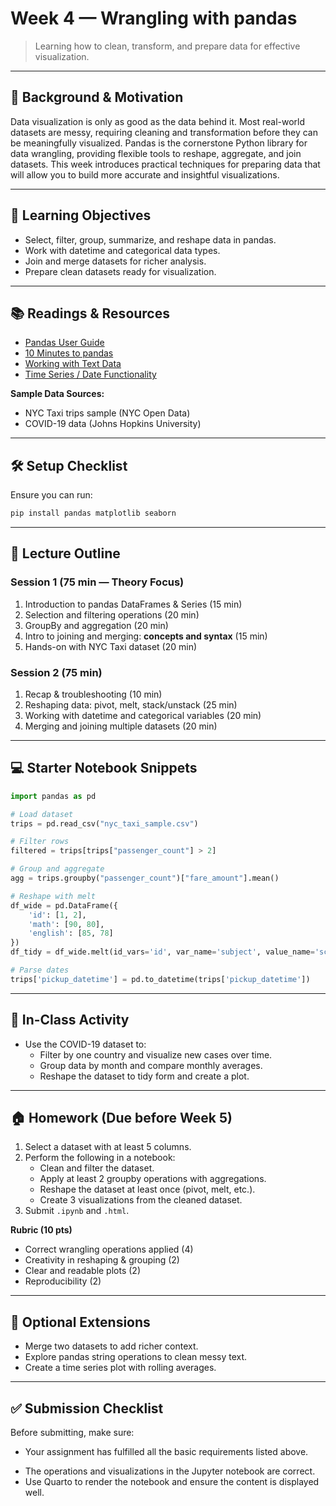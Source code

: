 # Week 4 — Wrangling with pandas

> Learning how to clean, transform, and prepare data for effective visualization.

---

## 📖 Background & Motivation

Data visualization is only as good as the data behind it. Most real-world datasets are messy, requiring cleaning and transformation before they can be meaningfully visualized. Pandas is the cornerstone Python library for data wrangling, providing flexible tools to reshape, aggregate, and join datasets. This week introduces practical techniques for preparing data that will allow you to build more accurate and insightful visualizations.

---

## 🔎 Learning Objectives

- Select, filter, group, summarize, and reshape data in pandas.
- Work with datetime and categorical data types.
- Join and merge datasets for richer analysis.
- Prepare clean datasets ready for visualization.

---

## 📚 Readings & Resources

- [Pandas User Guide](https://pandas.pydata.org/docs/user_guide/index.html)
- [10 Minutes to pandas](https://pandas.pydata.org/docs/user_guide/10min.html)
- [Working with Text Data](https://pandas.pydata.org/docs/user_guide/text.html)
- [Time Series / Date Functionality](https://pandas.pydata.org/docs/user_guide/timeseries.html)

**Sample Data Sources:**

- NYC Taxi trips sample (NYC Open Data)
- COVID-19 data (Johns Hopkins University)

---

## 🛠️ Setup Checklist

Ensure you can run:

```bash
pip install pandas matplotlib seaborn
```

---

## 🧭 Lecture Outline

### Session 1 (75 min — Theory Focus)

1. Introduction to pandas DataFrames & Series (15 min)
2. Selection and filtering operations (20 min)
3. GroupBy and aggregation (20 min)
4. Intro to joining and merging: **concepts and syntax** (15 min)
5. Hands-on with NYC Taxi dataset (20 min)



### Session 2 (75 min)

1. Recap & troubleshooting (10 min)
2. Reshaping data: pivot, melt, stack/unstack (25 min)
3. Working with datetime and categorical variables (20 min)
4. Merging and joining multiple datasets (20 min)

---

## 💻 Starter Notebook Snippets

```python
import pandas as pd

# Load dataset
trips = pd.read_csv("nyc_taxi_sample.csv")

# Filter rows
filtered = trips[trips["passenger_count"] > 2]

# Group and aggregate
agg = trips.groupby("passenger_count")["fare_amount"].mean()

# Reshape with melt
df_wide = pd.DataFrame({
    'id': [1, 2],
    'math': [90, 80],
    'english': [85, 78]
})
df_tidy = df_wide.melt(id_vars='id', var_name='subject', value_name='score')

# Parse dates
trips['pickup_datetime'] = pd.to_datetime(trips['pickup_datetime'])
```

---

## 🧪 In-Class Activity

- Use the COVID-19 dataset to:
  - Filter by one country and visualize new cases over time.
  - Group data by month and compare monthly averages.
  - Reshape the dataset to tidy form and create a plot.

---

## 🏠 Homework (Due before Week 5)

1. Select a dataset with at least 5 columns.
2. Perform the following in a notebook:
   - Clean and filter the dataset.
   - Apply at least 2 groupby operations with aggregations.
   - Reshape the dataset at least once (pivot, melt, etc.).
   - Create 3 visualizations from the cleaned dataset.
3. Submit `.ipynb` and `.html`.

**Rubric (10 pts)**

- Correct wrangling operations applied (4)
- Creativity in reshaping & grouping (2)
- Clear and readable plots (2)
- Reproducibility (2)

---

## 🧩 Optional Extensions

- Merge two datasets to add richer context.
- Explore pandas string operations to clean messy text.
- Create a time series plot with rolling averages.

---

## ✅ Submission Checklist

Before submitting, make sure:

- Your assignment has fulfilled all the basic requirements listed above.

* The operations and visualizations in the Jupyter notebook are correct.
* Use Quarto to render the notebook and ensure the content is displayed well.
